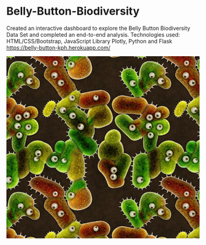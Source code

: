 # Belly-Button-Biodiversity


Created an interactive dashboard to explore the Belly Button Biodiversity Data Set and completed an end-to-end analysis. Technologies used: HTML/CSS/Bootstrap, JavaScript Library Plotly, Python and Flask
https://belly-button-kph.herokuapp.com/



![bacteria_by_filterforgedotcom.jpg](Images/bacteria_by_filterforgedotcom.jpg)

